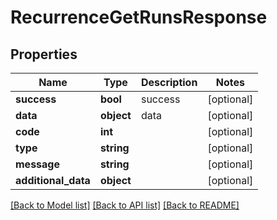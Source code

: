 # RecurrenceGetRunsResponse

## Properties
Name | Type | Description | Notes
------------ | ------------- | ------------- | -------------
**success** | **bool** | success | [optional] 
**data** | **object** | data | [optional] 
**code** | **int** |  | [optional] 
**type** | **string** |  | [optional] 
**message** | **string** |  | [optional] 
**additional_data** | **object** |  | [optional] 

[[Back to Model list]](../README.md#documentation-for-models) [[Back to API list]](../README.md#documentation-for-api-endpoints) [[Back to README]](../README.md)


